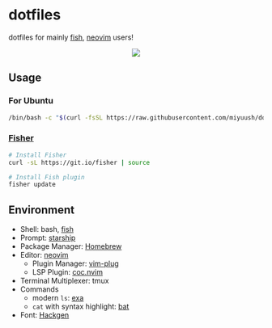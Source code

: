 # dotfiles

dotfiles for mainly [fish](https://fishshell.com/), [neovim](https://neovim.io/) users!

<div align="center">
<img src="https://user-images.githubusercontent.com/47440342/152688712-6fe7893b-ec71-4d67-94d9-bdfab46cf328.gif">
</div>

## Usage

### For Ubuntu

```sh
/bin/bash -c "$(curl -fsSL https://raw.githubusercontent.com/miyuush/dotfiles/master/setup.sh)"
```

### [Fisher](https://github.com/jorgebucaran/fisher)

```sh
# Install Fisher
curl -sL https://git.io/fisher | source

# Install Fish plugin
fisher update
```

## Environment

* Shell: bash, [fish](https://fishshell.com/)
* Prompt: [starship](http://starship.rs/ja-jp/s)
* Package Manager: [Homebrew](https://brew.sh/index_ja)
* Editor: [neovim](https://neovim.io/)
  * Plugin Manager: [vim-plug](https://github.com/junegunn/vim-plug)
  * LSP Plugin: [coc.nvim](https://github.com/neoclide/coc.nvim) 
* Terminal Multiplexer: tmux
* Commands
  * modern `ls`: [exa](https://github.com/ogham/exa)
  * `cat` with syntax highlight: [bat](https://github.com/sharkdp/bat)
* Font: [Hackgen](https://github.com/yuru7/HackGen)
